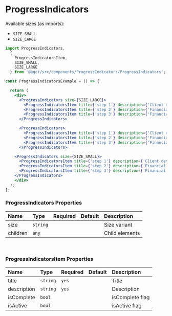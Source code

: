 # ProgressIndicators

Available sizes (as imports):
- `SIZE_SMALL`
- `SIZE_LARGE`


```jsx
import ProgressIndicators,
  {
    ProgressIndicatorsItem,
    SIZE_SMALL,
    SIZE_LARGE
  } from '@agct/src/components/ProgressIndicators/ProgressIndicators';

const ProgressIndicatorsExample = () => {

  return (
    <div>
      <ProgressIndicators size={SIZE_LARGE}>
        <ProgressIndicatorsItem title={'step 1'} description={'Client details'} isComplete />
        <ProgressIndicatorsItem title={'step 2'} description={'Financial goals'} isActive />
        <ProgressIndicatorsItem title={'step 3'} description={'Financial plan summary'} />
      </ProgressIndicators>

      <ProgressIndicators>
        <ProgressIndicatorsItem title={'step 1'} description={'Client details'} isComplete />
        <ProgressIndicatorsItem title={'step 2'} description={'Financial goals'} isActive />
        <ProgressIndicatorsItem title={'step 3'} description={'Financial plan summary'} />
      </ProgressIndicators>

    <ProgressIndicators size={SIZE_SMALL}>
      <ProgressIndicatorsItem title={'step 1'} description={'Client details'} isComplete />
      <ProgressIndicatorsItem title={'step 2'} description={'Financial goals'} isActive />
      <ProgressIndicatorsItem title={'step 3'} description={'Financial plan summary'} />
    </ProgressIndicators>
    </div>
  );
};
```


### ProgressIndicators Properties

| Name        | Type     | Required | Default    | Description                                         |
|:------------|:---------|:---------|:-----------|:----------------------------------------------------|
| size        | `string` |          |            | Size variant                                        |
| children    | `any`    |          |            | Child elements                                      |


<br>


### ProgressIndicatorsItem Properties

| Name        | Type     | Required | Default    | Description                                         |
|:------------|:---------|:---------|:-----------|:----------------------------------------------------|
| title       | `string` | `yes`    |            | Title                                               |
| description | `string` | `yes`    |            | Description                                         |
| isComplete  | `bool`   |          |            | isComplete flag                                     |
| isActive    | `bool`   |          |            | isActive flag                                       |
